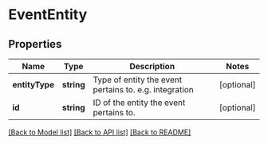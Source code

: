# EventEntity

## Properties
Name | Type | Description | Notes
------------ | ------------- | ------------- | -------------
**entityType** | **string** | Type of entity the event pertains to. e.g. integration | [optional] 
**id** | **string** | ID of the entity the event pertains to. | [optional] 

[[Back to Model list]](../README.md#documentation-for-models) [[Back to API list]](../README.md#documentation-for-api-endpoints) [[Back to README]](../README.md)


